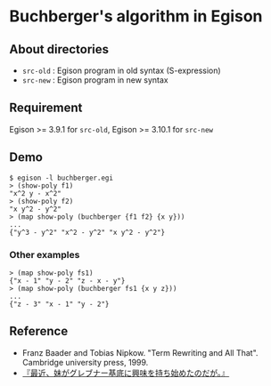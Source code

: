# Buchberger's algorithm in Egison

## About directories
* `src-old` : Egison program in old syntax (S-expression)
* `src-new` : Egison program in new syntax

## Requirement
Egison >= 3.9.1 for `src-old`, Egison >= 3.10.1 for `src-new`

## Demo
```
$ egison -l buchberger.egi
> (show-poly f1)
"x^2 y - x^2"
> (show-poly f2)
"x y^2 - y^2"
> (map show-poly (buchberger {f1 f2} {x y}))
...
{"y^3 - y^2" "x^2 - y^2" "x y^2 - y^2"}
```

### Other examples
```
> (map show-poly fs1)
{"x - 1" "y - 2" "z - x - y"}
> (map show-poly (buchberger fs1 {x y z}))
...
{"z - 3" "x - 1" "y - 2"}
```

## Reference
* Franz Baader and Tobias Nipkow. "Term Rewriting and All That". Cambridge university press, 1999.
* [『最近、妹がグレブナー基底に興味を持ち始めたのだが。』](https://kakuyomu.jp/works/1177354054880542193)
